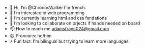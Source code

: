 - 👋 Hi, I’m @ChronosWalker i'm french.
- 👀 I’m interested in web programming .
- 🌱 I’m currently learning html and css fondations
- 💞️ I’m looking to collaborate on prjects if hands needed on board
- 📫 How to reach me adamsfranc024@gmail.com
- 😄 Pronouns: he/him
- ⚡ Fun fact: I'm bilingual but trying to learn more languages

<!---
ChronosWalker/ChronosWalker is a ✨ special ✨ repository because its `README.md` (this file) appears on your GitHub profile.
You can click the Preview link to take a look at your changes.
--->
